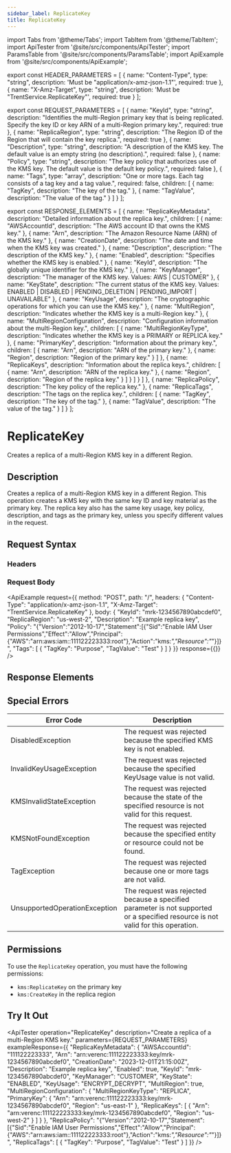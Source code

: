 ```yaml
---
sidebar_label: ReplicateKey
title: ReplicateKey
---
```


import Tabs from '@theme/Tabs';
import TabItem from '@theme/TabItem';
import ApiTester from '@site/src/components/ApiTester';
import ParamsTable from '@site/src/components/ParamsTable';
import ApiExample from '@site/src/components/ApiExample';

export const HEADER_PARAMETERS = [
  {
    name: "Content-Type",
    type: "string",
    description: 'Must be "application/x-amz-json-1.1"',
    required: true
  },
  {
    name: "X-Amz-Target",
    type: "string",
    description: 'Must be "TrentService.ReplicateKey"',
    required: true
  }
];

export const REQUEST_PARAMETERS = [
  {
    name: "KeyId",
    type: "string",
    description: "Identifies the multi-Region primary key that is being replicated. Specify the key ID or key ARN of a multi-Region primary key.",
    required: true
  },
  {
    name: "ReplicaRegion",
    type: "string",
    description: "The Region ID of the Region that will contain the key replica.",
    required: true
  },
  {
    name: "Description",
    type: "string",
    description: "A description of the KMS key. The default value is an empty string (no description).",
    required: false
  },
  {
    name: "Policy",
    type: "string",
    description: "The key policy that authorizes use of the KMS key. The default value is the default key policy.",
    required: false
  },
  {
    name: "Tags",
    type: "array",
    description: "One or more tags. Each tag consists of a tag key and a tag value.",
    required: false,
    children: [
      {
        name: "TagKey",
        description: "The key of the tag."
      },
      {
        name: "TagValue",
        description: "The value of the tag."
      }
    ]
  }
];

export const RESPONSE_ELEMENTS = [
  {
    name: "ReplicaKeyMetadata",
    description: "Detailed information about the replica key.",
    children: [
      {
        name: "AWSAccountId",
        description: "The AWS account ID that owns the KMS key."
      },
      {
        name: "Arn",
        description: "The Amazon Resource Name (ARN) of the KMS key."
      },
      {
        name: "CreationDate",
        description: "The date and time when the KMS key was created."
      },
      {
        name: "Description",
        description: "The description of the KMS key."
      },
      {
        name: "Enabled",
        description: "Specifies whether the KMS key is enabled."
      },
      {
        name: "KeyId",
        description: "The globally unique identifier for the KMS key."
      },
      {
        name: "KeyManager",
        description: "The manager of the KMS key. Values: AWS | CUSTOMER"
      },
      {
        name: "KeyState",
        description: "The current status of the KMS key. Values: ENABLED | DISABLED | PENDING_DELETION | PENDING_IMPORT | UNAVAILABLE"
      },
      {
        name: "KeyUsage",
        description: "The cryptographic operations for which you can use the KMS key."
      },
      {
        name: "MultiRegion",
        description: "Indicates whether the KMS key is a multi-Region key."
      },
      {
        name: "MultiRegionConfiguration",
        description: "Configuration information about the multi-Region key.",
        children: [
          {
            name: "MultiRegionKeyType",
            description: "Indicates whether the KMS key is a PRIMARY or REPLICA key."
          },
          {
            name: "PrimaryKey",
            description: "Information about the primary key.",
            children: [
              {
                name: "Arn",
                description: "ARN of the primary key."
              },
              {
                name: "Region",
                description: "Region of the primary key."
              }
            ]
          },
          {
            name: "ReplicaKeys",
            description: "Information about the replica keys.",
            children: [
              {
                name: "Arn",
                description: "ARN of the replica key."
              },
              {
                name: "Region",
                description: "Region of the replica key."
              }
            ]
          }
        ]
      }
    ]
  },
  {
    name: "ReplicaPolicy",
    description: "The key policy of the replica key."
  },
  {
    name: "ReplicaTags",
    description: "The tags on the replica key.",
    children: [
      {
        name: "TagKey",
        description: "The key of the tag."
      },
      {
        name: "TagValue",
        description: "The value of the tag."
      }
    ]
  }
];

# ReplicateKey

Creates a replica of a multi-Region KMS key in a different Region.

## Description

Creates a replica of a multi-Region KMS key in a different Region. This operation creates a KMS key with the same key ID and key material as the primary key. The replica key also has the same key usage, key policy, description, and tags as the primary key, unless you specify different values in the request.

## Request Syntax

### Headers

<ParamsTable parameters={HEADER_PARAMETERS} />

### Request Body

<ParamsTable parameters={REQUEST_PARAMETERS} />

<ApiExample
  request={{
    method: "POST",
    path: "/",
    headers: {
      "Content-Type": "application/x-amz-json-1.1",
      "X-Amz-Target": "TrentService.ReplicateKey"
    },
    body: {
      "KeyId": "mrk-1234567890abcdef0",
      "ReplicaRegion": "us-west-2",
      "Description": "Example replica key",
      "Policy": "{\"Version\":\"2012-10-17\",\"Statement\":[{\"Sid\":\"Enable IAM User Permissions\",\"Effect\":\"Allow\",\"Principal\":{\"AWS\":\"arn:aws:iam::111122223333:root\"},\"Action\":\"kms:*\",\"Resource\":\"*\"}]}",
      "Tags": [
        {
          "TagKey": "Purpose",
          "TagValue": "Test"
        }
      ]
    }
  }}
  response={{}}
/>

## Response Elements

<ParamsTable responseElements={RESPONSE_ELEMENTS} type="response" />

## Special Errors

| Error Code | Description |
|------------|-------------|
| DisabledException | The request was rejected because the specified KMS key is not enabled. |
| InvalidKeyUsageException | The request was rejected because the specified KeyUsage value is not valid. |
| KMSInvalidStateException | The request was rejected because the state of the specified resource is not valid for this request. |
| KMSNotFoundException | The request was rejected because the specified entity or resource could not be found. |
| TagException | The request was rejected because one or more tags are not valid. |
| UnsupportedOperationException | The request was rejected because a specified parameter is not supported or a specified resource is not valid for this operation. |

## Permissions

To use the `ReplicateKey` operation, you must have the following permissions:
- `kms:ReplicateKey` on the primary key
- `kms:CreateKey` in the replica region

## Try It Out

<ApiTester
  operation="ReplicateKey"
  description="Create a replica of a multi-Region KMS key."
  parameters={REQUEST_PARAMETERS}
  exampleResponse={{
    "ReplicaKeyMetadata": {
      "AWSAccountId": "111122223333",
      "Arn": "arn:verenc:111122223333:key/mrk-1234567890abcdef0",
      "CreationDate": "2023-12-01T21:15:00Z",
      "Description": "Example replica key",
      "Enabled": true,
      "KeyId": "mrk-1234567890abcdef0",
      "KeyManager": "CUSTOMER",
      "KeyState": "ENABLED",
      "KeyUsage": "ENCRYPT_DECRYPT",
      "MultiRegion": true,
      "MultiRegionConfiguration": {
        "MultiRegionKeyType": "REPLICA",
        "PrimaryKey": {
          "Arn": "arn:verenc:111122223333:key/mrk-1234567890abcdef0",
          "Region": "us-east-1"
        },
        "ReplicaKeys": [
          {
            "Arn": "arn:verenc:111122223333:key/mrk-1234567890abcdef0",
            "Region": "us-west-2"
          }
        ]
      }
    },
    "ReplicaPolicy": "{\"Version\":\"2012-10-17\",\"Statement\":[{\"Sid\":\"Enable IAM User Permissions\",\"Effect\":\"Allow\",\"Principal\":{\"AWS\":\"arn:aws:iam::111122223333:root\"},\"Action\":\"kms:*\",\"Resource\":\"*\"}]}",
    "ReplicaTags": [
      {
        "TagKey": "Purpose",
        "TagValue": "Test"
      }
    ]
  }}
/> 
